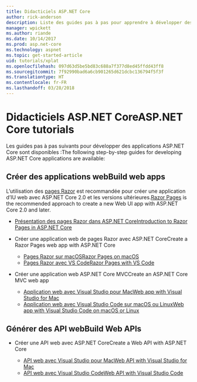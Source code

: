 ```yaml
---
title: Didacticiels ASP.NET Core
author: rick-anderson
description: Liste des guides pas à pas pour apprendre à développer des applications ASP.NET Core.
manager: wpickett
ms.author: riande
ms.date: 10/14/2017
ms.prod: asp.net-core
ms.technology: aspnet
ms.topic: get-started-article
uid: tutorials/xplat
ms.openlocfilehash: 097d63d5be5bd83c688a7f377d8ed45ffdd43ff8
ms.sourcegitcommit: 7f92990bad6a6cb901265d621dcbc136794f5f3f
ms.translationtype: HT
ms.contentlocale: fr-FR
ms.lasthandoff: 03/28/2018
---
```

# <a name="aspnet-core-tutorials"></a><span data-ttu-id="fc54b-103">Didacticiels ASP.NET Core</span><span class="sxs-lookup"><span data-stu-id="fc54b-103">ASP.NET Core tutorials</span></span>

<span data-ttu-id="fc54b-104">Les guides pas à pas suivants pour développer des applications ASP.NET Core sont disponibles :</span><span class="sxs-lookup"><span data-stu-id="fc54b-104">The following step-by-step guides for developing ASP.NET Core applications are available:</span></span>

## <a name="build-web-apps"></a><span data-ttu-id="fc54b-105">Créer des applications web</span><span class="sxs-lookup"><span data-stu-id="fc54b-105">Build web apps</span></span>

<span data-ttu-id="fc54b-106">L’utilisation des [pages Razor](xref:mvc/razor-pages/index) est recommandée pour créer une application d’IU web avec ASP.NET Core 2.0 et les versions ultérieures.</span><span class="sxs-lookup"><span data-stu-id="fc54b-106">[Razor Pages](xref:mvc/razor-pages/index) is the recommended approach to create a new Web UI app with ASP.NET Core 2.0 and later.</span></span>

* [<span data-ttu-id="fc54b-107">Présentation des pages Razor dans ASP.NET Core</span><span class="sxs-lookup"><span data-stu-id="fc54b-107">Introduction to Razor Pages in ASP.NET Core</span></span>](xref:mvc/razor-pages/index)
* <span data-ttu-id="fc54b-108">Créer une application web de pages Razor avec ASP.NET Core</span><span class="sxs-lookup"><span data-stu-id="fc54b-108">Create a Razor Pages web app with ASP.NET Core</span></span>

   * [<span data-ttu-id="fc54b-109">Pages Razor sur macOS</span><span class="sxs-lookup"><span data-stu-id="fc54b-109">Razor Pages on macOS</span></span>](xref:tutorials/razor-pages-mac/index)
   * [<span data-ttu-id="fc54b-110">Pages Razor avec VS Code</span><span class="sxs-lookup"><span data-stu-id="fc54b-110">Razor Pages with VS Code</span></span>](xref:tutorials/razor-pages-vsc/index)  

* <span data-ttu-id="fc54b-111">Créer une application web ASP.NET Core MVC</span><span class="sxs-lookup"><span data-stu-id="fc54b-111">Create an ASP.NET Core MVC web app</span></span>

   * [<span data-ttu-id="fc54b-112">Application web avec Visual Studio pour Mac</span><span class="sxs-lookup"><span data-stu-id="fc54b-112">Web app with Visual Studio for Mac</span></span>](first-mvc-app-mac/index.md)
   * [<span data-ttu-id="fc54b-113">Application web avec Visual Studio Code sur macOS ou Linux</span><span class="sxs-lookup"><span data-stu-id="fc54b-113">Web app with Visual Studio Code on macOS or Linux</span></span>](first-mvc-app-xplat/index.md)

## <a name="build-web-apis"></a><span data-ttu-id="fc54b-114">Générer des API web</span><span class="sxs-lookup"><span data-stu-id="fc54b-114">Build Web APIs</span></span>
* <span data-ttu-id="fc54b-115">Créer une API web avec ASP.NET Core</span><span class="sxs-lookup"><span data-stu-id="fc54b-115">Create a Web API with ASP.NET Core</span></span>

  * [<span data-ttu-id="fc54b-116">API web avec Visual Studio pour Mac</span><span class="sxs-lookup"><span data-stu-id="fc54b-116">Web API with Visual Studio for Mac</span></span>](xref:tutorials/first-web-api-mac)
  * [<span data-ttu-id="fc54b-117">API web avec Visual Studio Code</span><span class="sxs-lookup"><span data-stu-id="fc54b-117">Web API with Visual Studio Code</span></span>](web-api-vsc.md)

